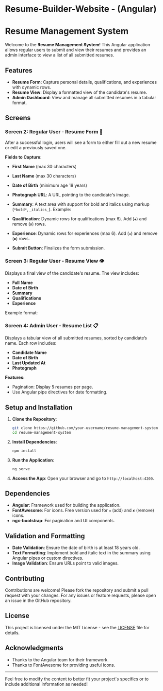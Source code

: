 # Resume-Builder-Website - (Angular)

# Resume Management System

Welcome to the **Resume Management System**! This Angular application allows regular users to submit and view their resumes and provides an admin interface to view a list of all submitted resumes.

## Features

- **Resume Form**: Capture personal details, qualifications, and experiences with dynamic rows.
- **Resume View**: Display a formatted view of the candidate's resume.
- **Admin Dashboard**: View and manage all submitted resumes in a tabular format.

## Screens

### Screen 2: Regular User - Resume Form 📝

After a successful login, users will see a form to either fill out a new resume or edit a previously saved one. 

**Fields to Capture:**
- **First Name** (max 30 characters)
- **Last Name** (max 30 characters)
- **Date of Birth** (minimum age 18 years)
- **Photograph URL**: A URL pointing to the candidate's image.
- **Summary**: A text area with support for bold and italics using markup (`*bold*`, `_italics_`). Example:


- **Qualification**: Dynamic rows for qualifications (max 6). Add (`✚`) and remove (`✘`) rows.
- **Experience**: Dynamic rows for experiences (max 6). Add (`✚`) and remove (`✘`) rows.
- **Submit Button**: Finalizes the form submission.

### Screen 3: Regular User - Resume View 👁️

Displays a final view of the candidate's resume. The view includes:
- **Full Name**
- **Date of Birth**
- **Summary**
- **Qualifications**
- **Experience**

Example format:



### Screen 4: Admin User - Resume List 📋

Displays a tabular view of all submitted resumes, sorted by candidate’s name. Each row includes:
- **Candidate Name**
- **Date of Birth**
- **Last Updated At**
- **Photograph**

**Features:**
- Pagination: Display 5 resumes per page.
- Use Angular pipe directives for date formatting.

## Setup and Installation

1. **Clone the Repository**:
    ```bash
    git clone https://github.com/your-username/resume-management-system.git
    cd resume-management-system
    ```

2. **Install Dependencies**:
    ```bash
    npm install
    ```

3. **Run the Application**:
    ```bash
    ng serve
    ```

4. **Access the App**: Open your browser and go to `http://localhost:4200`.

## Dependencies

- **Angular**: Framework used for building the application.
- **FontAwesome**: For icons. Free version used for `✚` (add) and `✘` (remove) icons.
- **ngx-bootstrap**: For pagination and UI components.

## Validation and Formatting

- **Date Validation**: Ensure the date of birth is at least 18 years old.
- **Text Formatting**: Implement bold and italic text in the summary using Angular pipes or custom directives.
- **Image Validation**: Ensure URLs point to valid images.

## Contributing

Contributions are welcome! Please fork the repository and submit a pull request with your changes. For any issues or feature requests, please open an issue in the GitHub repository.

## License

This project is licensed under the MIT License - see the [LICENSE](LICENSE) file for details.

## Acknowledgments

- Thanks to the Angular team for their framework.
- Thanks to FontAwesome for providing useful icons.

---

Feel free to modify the content to better fit your project's specifics or to include additional information as needed!

